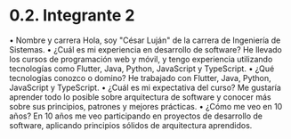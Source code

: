 # 0.2. Integrante 2

• Nombre y carrera
Hola, soy "César Luján" de la carrera de Ingeniería de Sistemas.
• ¿Cuál es mi experiencia en desarrollo de software?
He llevado los cursos de programación web y móvil, y tengo experiencia utilizando tecnologías como Flutter, Java, Python, JavaScript y TypeScript.
• ¿Qué tecnologías conozco o domino?
He trabajado con Flutter, Java, Python, JavaScript y TypeScript.
• ¿Cuál es mi expectativa del curso?
Me gustaría aprender todo lo posible sobre arquitectura de software y conocer más sobre sus principios, patrones y mejores prácticas.
• ¿Cómo me veo en 10 años?
En 10 años me veo participando en proyectos de desarrollo de software, aplicando principios sólidos de arquitectura aprendidos.
